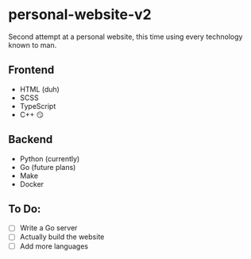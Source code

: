 # personal-website-v2

Second attempt at a personal website, this time using every technology known to man.

## Frontend

- HTML (duh)
- SCSS
- TypeScript
- C++ 😏

## Backend

- Python (currently)
- Go (future plans)
- Make
- Docker

## To Do:

- [ ] Write a Go server
- [ ] Actually build the website
- [ ] Add more languages
